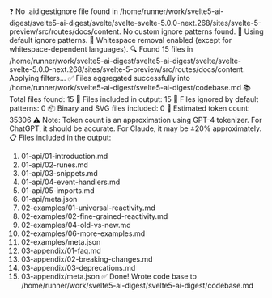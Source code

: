 ❓ No .aidigestignore file found in /home/runner/work/svelte5-ai-digest/svelte5-ai-digest/svelte/svelte-svelte-5.0.0-next.268/sites/svelte-5-preview/src/routes/docs/content.
No custom ignore patterns found.
🚫 Using default ignore patterns.
🧹 Whitespace removal enabled (except for whitespace-dependent languages).
🔍 Found 15 files in /home/runner/work/svelte5-ai-digest/svelte5-ai-digest/svelte/svelte-svelte-5.0.0-next.268/sites/svelte-5-preview/src/routes/docs/content. Applying filters...
✅ Files aggregated successfully into /home/runner/work/svelte5-ai-digest/svelte5-ai-digest/codebase.md
📚 Total files found: 15
📎 Files included in output: 15
🚫 Files ignored by default patterns: 0
📦 Binary and SVG files included: 0
🔢 Estimated token count: 35306
⚠️ Note: Token count is an approximation using GPT-4 tokenizer. For ChatGPT, it should be accurate. For Claude, it may be ±20% approximately.
📋 Files included in the output:
1. 01-api/01-introduction.md
2. 01-api/02-runes.md
3. 01-api/03-snippets.md
4. 01-api/04-event-handlers.md
5. 01-api/05-imports.md
6. 01-api/meta.json
7. 02-examples/01-universal-reactivity.md
8. 02-examples/02-fine-grained-reactivity.md
9. 02-examples/04-old-vs-new.md
10. 02-examples/06-more-examples.md
11. 02-examples/meta.json
12. 03-appendix/01-faq.md
13. 03-appendix/02-breaking-changes.md
14. 03-appendix/03-deprecations.md
15. 03-appendix/meta.json
✅ Done! Wrote code base to /home/runner/work/svelte5-ai-digest/svelte5-ai-digest/codebase.md
